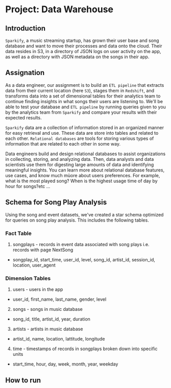 # Project: Data Warehouse

## Introduction 
``Sparkify``, a music streaming startup, has grown their user base and song database and want to move their processes and data onto the cloud. Their data resides in S3, in a directory of JSON logs on user activity on the app, as well as a directory with JSON metadata on the songs in their app.

## Assignation

As a data engineer, our assignment is to build an ``ETL pipeline`` that extracts data from their current location (here ``S3``), stages them in ``Redshift``, and transforms data into a set of dimensional tables for their analytics team to continue finding insights in what songs their users are listening to. We'll be able to test your database and ``ETL pipeline`` by running queries given to you by the analytics team from ``Sparkify`` and compare your results with their expected results.

``Sparkify`` data are a collection of information stored in an organized manner for easy retrieval and use. These data are store into tables  and related to each other. ``Relational databases`` are tools for storing various types of information that are related to each other in some way. 

 Data engineers build and design relational databases to assist organizations in collecting, storing, and analyzing data. Then, data analysts and data scientists use them for digesting large amounts of data and identifying meaningful insights. You can learn more about relational database features, use cases, and know much mùore about users preferences. For example, what is the most played song? When is the highest usage time of day by hour for songs?etc ...

 ## Schema for Song Play Analysis
 Using the song and event datasets, we've created a star schema optimized for queries on song play analysis. This includes the following tables. 
 ### Fact Table
1. songplays - records in event data associated with song plays i.e. records with page NextSong
* songplay_id, start_time, user_id, level, song_id, artist_id, session_id, location, user_agent
### Dimension Tables
1. users - users in the app
* user_id, first_name, last_name, gender, level
2. songs - songs in music database
* song_id, title, artist_id, year, duration
3. artists - artists in music database
* artist_id, name, location, lattitude, longitude
4. time - timestamps of records in songplays broken down into specific units
* start_time, hour, day, week, month, year, weekday
 ## How to run